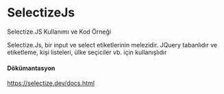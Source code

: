 # SelectizeJs
Selectize.JS Kullanımı ve Kod Örneği  

Selectize.Js, bir input ve select etiketlerinin melezidir. JQuery tabanlıdır ve etiketleme, kişi listeleri, ülke seçiciler vb. için kullanışlıdır  
#### Dökümantasyon
<https://selectize.dev/docs.html>
